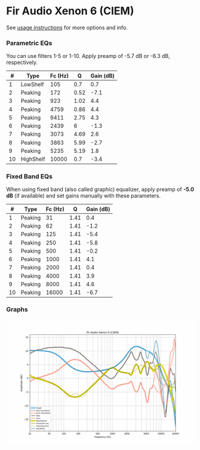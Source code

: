 # Fir Audio Xenon 6 (CIEM)
See [usage instructions](https://github.com/jaakkopasanen/AutoEq#usage) for more options and info.

### Parametric EQs
You can use filters 1-5 or 1-10. Apply preamp of -5.7 dB or -6.3 dB, respectively.

|   # | Type      |   Fc (Hz) |    Q |   Gain (dB) |
|-----|-----------|-----------|------|-------------|
|   1 | LowShelf  |       105 | 0.7  |         0.7 |
|   2 | Peaking   |       172 | 0.52 |        -7.1 |
|   3 | Peaking   |       923 | 1.02 |         4.4 |
|   4 | Peaking   |      4759 | 0.86 |         4.4 |
|   5 | Peaking   |      9411 | 2.75 |         4.3 |
|   6 | Peaking   |      2439 | 6    |        -1.3 |
|   7 | Peaking   |      3073 | 4.69 |         2.6 |
|   8 | Peaking   |      3863 | 5.99 |        -2.7 |
|   9 | Peaking   |      5235 | 5.19 |         1.8 |
|  10 | HighShelf |     10000 | 0.7  |        -3.4 |

### Fixed Band EQs
When using fixed band (also called graphic) equalizer, apply preamp of **-5.0 dB** (if available) and set gains manually with these parameters.

|   # | Type    |   Fc (Hz) |    Q |   Gain (dB) |
|-----|---------|-----------|------|-------------|
|   1 | Peaking |        31 | 1.41 |         0.4 |
|   2 | Peaking |        62 | 1.41 |        -1.2 |
|   3 | Peaking |       125 | 1.41 |        -5.4 |
|   4 | Peaking |       250 | 1.41 |        -5.8 |
|   5 | Peaking |       500 | 1.41 |        -0.2 |
|   6 | Peaking |      1000 | 1.41 |         4.1 |
|   7 | Peaking |      2000 | 1.41 |         0.4 |
|   8 | Peaking |      4000 | 1.41 |         3.9 |
|   9 | Peaking |      8000 | 1.41 |         4.6 |
|  10 | Peaking |     16000 | 1.41 |        -6.7 |

### Graphs
![](./Fir%20Audio%20Xenon%206%20(CIEM).png)
